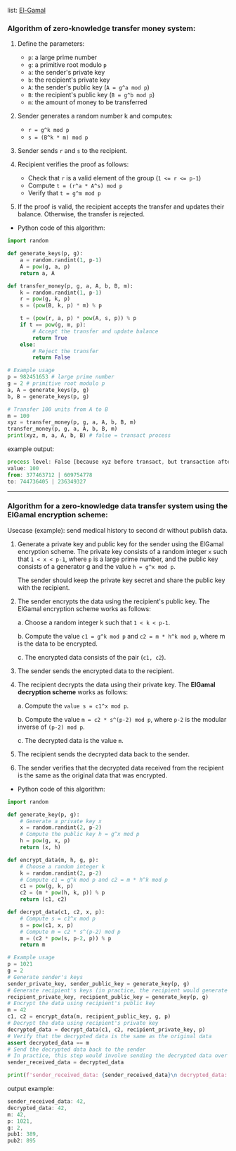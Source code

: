 list: [El-Gamal](https://github.com/mosi-arch/research/blob/main/CipherPunk/13-ZeroKnowledge_Transfer.md#algorithm-for-a-zero-knowledge-data-transfer-system-using-the-elgamal-encryption-scheme)

### Algorithm of zero-knowledge transfer money system:

1. Define the parameters:
   - `p`: a large prime number
   - `g`: a primitive root modulo `p`
   - `a`: the sender's private key
   - `b`: the recipient's private key
   - `A`: the sender's public key (`A = g^a mod p`)
   - `B`: the recipient's public key (`B = g^b mod p`)
   - `m`: the amount of money to be transferred

2. Sender generates a random number k and computes:
   - `r = g^k mod p`
   - `s = (B^k * m) mod p`

3. Sender sends `r` and `s` to the recipient.

4. Recipient verifies the proof as follows:
   - Check that `r` is a valid element of the group (`1 <= r <= p-1`)
   - Compute `t = (r^a * A^s) mod p`
   - Verify that `t = g^m mod p`

5. If the proof is valid, the recipient accepts the transfer and updates their balance. Otherwise, the transfer is rejected.

- Python code of this algorithm:

```python
import random

def generate_keys(p, g):
    a = random.randint(1, p-1)
    A = pow(g, a, p)
    return a, A

def transfer_money(p, g, a, A, b, B, m):
    k = random.randint(1, p-1)
    r = pow(g, k, p)
    s = (pow(B, k, p) * m) % p

    t = (pow(r, a, p) * pow(A, s, p)) % p
    if t == pow(g, m, p):
        # Accept the transfer and update balance
        return True
    else:
        # Reject the transfer
        return False

# Example usage
p = 982451653 # large prime number
g = 2 # primitive root modulo p
a, A = generate_keys(p, g)
b, B = generate_keys(p, g)

# Transfer 100 units from A to B
m = 100
xyz = transfer_money(p, g, a, A, b, B, m)
transfer_money(p, g, a, A, b, B, m)
print(xyz, m, a, A, b, B) # false = transact process
```

example output:
```js
process level: False [because xyz before transact, but transaction after that happend]
value: 100 
from: 377463712 | 609754778
to: 744736405 | 236349327
```

---

### Algorithm for a zero-knowledge data transfer system using the **ElGamal encryption scheme**:
Usecase (example): send medical history to second dr without publish data.

1. Generate a private key and public key for the sender using the ElGamal encryption scheme. The private key consists of a random integer `x` such that `1 < x < p-1`, where `p` is a large prime number, and the public key consists of a generator g and the value `h = g^x mod p`.
  
   The sender should keep the private key secret and share the public key with the recipient.

2. The sender encrypts the data using the recipient's public key. The ElGamal encryption scheme works as follows:

   a. Choose a random integer k such that `1 < k < p-1`.
   
   b. Compute the value `c1 = g^k mod p` and `c2 = m * h^k mod p`, where m is the data to be encrypted.
   
   c. The encrypted data consists of the pair (`c1, c2`).
   
3. The sender sends the encrypted data to the recipient.

4. The recipient decrypts the data using their private key. The **ElGamal decryption scheme** works as follows:

   a. Compute the `value s = c1^x mod p`.
   
   b. Compute the value `m = c2 * s^(p-2) mod p`, where `p-2` is the modular inverse of `(p-2) mod p`.
   
   c. The decrypted data is the value `m`.
   
5. The recipient sends the decrypted data back to the sender.

6. The sender verifies that the decrypted data received from the recipient is the same as the original data that was encrypted.

- Python code of this algorithm:

```python
import random

def generate_key(p, g):
    # Generate a private key x
    x = random.randint(2, p-2)
    # Compute the public key h = g^x mod p
    h = pow(g, x, p)
    return (x, h)

def encrypt_data(m, h, g, p):
    # Choose a random integer k
    k = random.randint(2, p-2)
    # Compute c1 = g^k mod p and c2 = m * h^k mod p
    c1 = pow(g, k, p)
    c2 = (m * pow(h, k, p)) % p
    return (c1, c2)

def decrypt_data(c1, c2, x, p):
    # Compute s = c1^x mod p
    s = pow(c1, x, p)
    # Compute m = c2 * s^(p-2) mod p
    m = (c2 * pow(s, p-2, p)) % p
    return m

# Example usage
p = 1021
g = 2
# Generate sender's keys
sender_private_key, sender_public_key = generate_key(p, g)
# Generate recipient's keys (in practice, the recipient would generate their own keys)
recipient_private_key, recipient_public_key = generate_key(p, g)
# Encrypt the data using recipient's public key
m = 42
c1, c2 = encrypt_data(m, recipient_public_key, g, p)
# Decrypt the data using recipient's private key
decrypted_data = decrypt_data(c1, c2, recipient_private_key, p)
# Verify that the decrypted data is the same as the original data
assert decrypted_data == m
# Send the decrypted data back to the sender
# In practice, this step would involve sending the decrypted data over a secure channel
sender_received_data = decrypted_data

print(f'sender_received_data: {sender_received_data}\n decrypted_data: {decrypted_data}\n m: {m}, p: {p}, g: {g},\n pub1: {sender_public_key}, pub2: {recipient_public_key}')
```

output example: 

```js
sender_received_data: 42,
decrypted_data: 42,
m: 42, 
p: 1021, 
g: 2,
pub1: 389, 
pub2: 895
```
